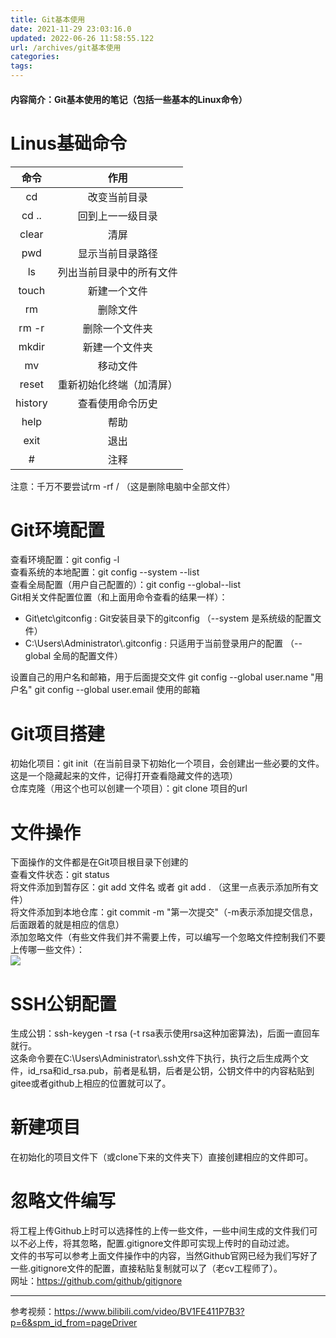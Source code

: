```yaml
---
title: Git基本使用
date: 2021-11-29 23:03:16.0
updated: 2022-06-26 11:58:55.122
url: /archives/git基本使用
categories: 
tags: 
---
```



#### 内容简介：Git基本使用的笔记（包括一些基本的Linux命令）
<!--more-->
# Linus基础命令

| 命令 | 作用 |
| :---: | :---: |
| cd  | 改变当前目录 |
| cd .. | 回到上一一级目录|
| clear | 清屏 |
| pwd | 显示当前目录路径 |
| ls | 列出当前目录中的所有文件 |
| touch | 新建一个文件 |
| rm | 删除文件 |
| rm -r | 删除一个文件夹 |
| mkdir | 新建一个文件夹 |
| mv | 移动文件 |
| reset | 重新初始化终端（加清屏） |
| history | 查看使用命令历史 |
| help | 帮助 |
| exit | 退出 |
| # | 注释 |

注意：千万不要尝试rm -rf / （这是删除电脑中全部文件）

# Git环境配置
查看环境配置：git config -l  
查看系统的本地配置：git config --system --list  
查看全局配置（用户自己配置的）：git config --global--list  
Git相关文件配置位置（和上面用命令查看的结果一样）：
- Git\etc\gitconfig : Git安装目录下的gitconfig  （--system 是系统级的配置文件）
- C:\Users\Administrator\\.gitconfig : 只适用于当前登录用户的配置  （--global 全局的配置文件）   
  

设置自己的用户名和邮箱，用于后面提交文件
git config --global user.name "用户名"
git config --global user.email 使用的邮箱

# Git项目搭建
初始化项目：git init（在当前目录下初始化一个项目，会创建出一些必要的文件。这是一个隐藏起来的文件，记得打开查看隐藏文件的选项）  
仓库克隆（用这个也可以创建一个项目）：git clone 项目的url  

# 文件操作
下面操作的文件都是在Git项目根目录下创建的  
查看文件状态：git status  
将文件添加到暂存区：git add 文件名  或者  git add . （这里一点表示添加所有文件）  
将文件添加到本地仓库：git commit -m "第一次提交"（-m表示添加提交信息，后面跟着的就是相应的信息）  
添加忽略文件（有些文件我们并不需要上传，可以编写一个忽略文件控制我们不要上传哪一些文件）：  
<img src="Git基本使用/忽略文件的相关配置.png"></img>

# SSH公钥配置
生成公钥：ssh-keygen -t rsa (-t rsa表示使用rsa这种加密算法)，后面一直回车就行。   
这条命令要在C:\Users\Administrator\\.ssh文件下执行，执行之后生成两个文件，id_rsa和id_rsa.pub，前者是私钥，后者是公钥，公钥文件中的内容粘贴到gitee或者github上相应的位置就可以了。  

# 新建项目
在初始化的项目文件下（或clone下来的文件夹下）直接创建相应的文件即可。

# 忽略文件编写
将工程上传Github上时可以选择性的上传一些文件，一些中间生成的文件我们可以不必上传，将其忽略，配置.gitignore文件即可实现上传时的自动过滤。  
文件的书写可以参考上面文件操作中的内容，当然Github官网已经为我们写好了一些.gitignore文件的配置，直接粘贴复制就可以了（老cv工程师了）。  
网址：https://github.com/github/gitignore  


---
参考视频：https://www.bilibili.com/video/BV1FE411P7B3?p=6&spm_id_from=pageDriver